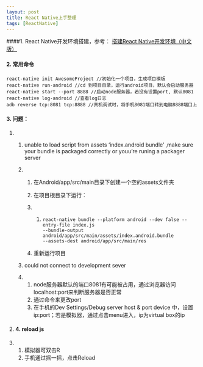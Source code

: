 ```yaml
---
layout: post
title: React Native上手整理
tags: [ReactNative]
---
```




####1. React Native开发环境搭建，参考： [搭建React Native开发环境（中文版）](http://reactnative.cn/docs/0.51/getting-started.html) 

#### 2. 常用命令

```
react-native init AwesomeProject //初始化一个项目，生成项目模板
react-native run-android //cd 到项目目录，运行android项目，默认会启动服务器
react-native start --port 8888 //启动node服务器，若没有设置port, 默认8081
react-native log-android //查看log日志
adb reverse tcp:8081 tcp:8888 //真机调试时，将手机8081端口转到电脑8888端口上
```

#### 3. 问题：

1. 1. unable to load script from assets ‘index.android bundle’  ,make sure  your bundle is packaged correctly or youu’re runing a packager server

   2. 1. 在Android/app/src/main目录下创建一个空的assets文件夹

      2. 在项目根目录下运行：

      3. 1. ```
            react-native bundle --platform android --dev false --entry-file index.js 
            --bundle-output android/app/src/main/assets/index.android.bundle 
            --assets-dest android/app/src/main/res
            ```

      4. 重新运行项目

   3. could not connect to development sever

   4. 1. node服务器默认的端口8081有可能被占用，通过浏览器访问localhost:port来判断服务器是否正常
      2. 通过命令来更改port
      3. 在手机的Dev Settings/Debug server host & port device 中，设置ip:port；若是模拟器，通过点击menu进入，ip为virtual box的ip

2. #### 4. reload js

3. 1. 模拟器可双击R
   2. 手机通过摇一摇，点击Reload